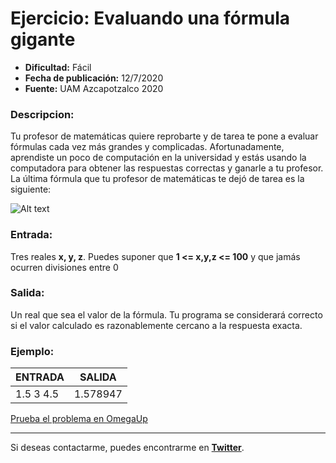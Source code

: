 # Ejercicio: Evaluando una fórmula gigante

- **Dificultad:** Fácil
- **Fecha de publicación:** 12/7/2020
- **Fuente:** UAM Azcapotzalco 2020

### Descripcion:
Tu profesor de matemáticas quiere reprobarte y de tarea te pone a evaluar fórmulas cada vez más grandes y complicadas. Afortunadamente, aprendiste un poco de computación en la universidad y estás usando la computadora para obtener las respuestas correctas y ganarle a tu profesor. La última fórmula que tu profesor de matemáticas te dejó de tarea es la siguiente:

![Alt text](image.png)

### Entrada:
Tres reales **x, y, z**. Puedes suponer que **1 <= x,y,z <= 100** y que jamás ocurren divisiones entre 0

### Salida:
Un real que sea el valor de la fórmula. Tu programa se considerará correcto si el valor calculado es razonablemente cercano a la respuesta exacta.

### Ejemplo:
| **ENTRADA** | **SALIDA** |
| --- | --- |
| 1.5 3 4.5 | 1.578947 |

[Prueba el problema en OmegaUp](https://omegaup.com/arena/problem/El-perrito-que-quiere-un-hueso/#problems)

---

Si deseas contactarme, puedes encontrarme en **[Twitter](https://twitter.com/SebasTorresDev)**.